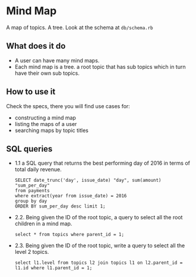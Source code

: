 # Mind Map
A map of topics. A tree.
Look at the schema at `db/schema.rb`

## What does it do

 - A user can have many mind maps.
 - Each mind map is a tree. a root topic that has sub topics which in turn have their own sub topics.
        
## How to use it
  Check the specs, there you will find use cases for:
   - constructing a mind map
   - listing the maps of a user
   - searching maps by topic titles

## SQL queries
 - 1.1 a SQL query that returns the best performing day of 2016 in terms of total daily revenue.
    ```
    SELECT date_trunc('day', issue_date) "day", sum(amount) "sum_per_day"
   from payments
   where extract(year from issue_date) = 2016
   group by day
   ORDER BY sum_per_day desc limit 1;
   ```

 - 2.2. Being given the ID of the root topic, a query to select all the root children in a mind map.

   `select * from topics where parent_id = 1;`
 
 - 2.3. Being given the ID of the root topic, write a query to select all the level 2 topics.

   `select l1.level from topics l2 join topics l1 on l2.parent_id = l1.id where l1.parent_id = 1;`
